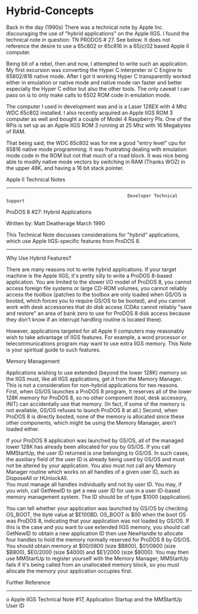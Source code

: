 # Hybrid-Concepts

Back in the day (1990s) There was a technical note by Apple Inc. discouraging the use of "hybrid applications" on the Apple IIGS.  I found the technical note in question: TN PRODOS # 27. See below.  It does not reference the desire to use a 65c802 or 65c816 in a 65(c)02 based Apple II computer. 

Being bit of a rebel, then and now, I attempted to write such an application.  My first excursion was converting the Hyper C interpreter or C Engine to 65802/816 native mode.  After I got it working Hyper C transparently worked either in emulation or native mode and native mode ran faster and better especially the Hyper C editor but also the other tools.  The only caveat I can pass on is to only make calls to 6502 ROM code in emulation mode.

The computer I used in development was and is a Laser 128EX with 4 Mhz WDC 65c802 installed.  I also recently acquired an Apple IIGS ROM 3 computer as well and bought a couple of Model 4 Raspberry PIs.  One of the RPis is set up as an Apple IIGS ROM 3 running at 25 Mhz with 16 Megabytes of RAM.

That being said, the WDC 65c802 was for me a good "entry level" cpu for 65816 native mode programming.  It was frustrating dealing with emulation mode code in the ROM but not that much of a road block.  It was nice being able to modify native mode vectors by switching in RAM (Thanks WOZ) in the upper 48K, and having a 16 bit stack pointer.  


Apple II
Technical Notes
_____________________________________________________________________________
                                                  Developer Technical Support

ProDOS 8
#27:    Hybrid Applications

Written by:    Matt Deatherage                                     March 1990

This Technical Note discusses considerations for "hybrid" applications, which 
use Apple IIGS-specific features from ProDOS 8.
_____________________________________________________________________________

Why Use Hybrid Features?

There are many reasons not to write hybrid applications.  If your target 
machine is the Apple IIGS, it's pretty silly to write a ProDOS 8-based 
application.  You are limited to the slower I/O model of ProDOS 8, you cannot 
access foreign file systems or large CD-ROM volumes, you cannot reliably 
access the toolbox (patches to the toolbox are only loaded when GS/OS is 
booted, which forces you to require GS/OS to be booted), and you cannot work 
with desk accessories that do disk access (CDAs cannot reliably "save and 
restore" an area of bank zero to use for ProDOS 8 disk access because they 
don't know if an interrupt handling routine is located there).

However, applications targeted for all Apple II computers may reasonably wish 
to take advantage of IIGS features.  For example, a word processor or 
telecommunications program may want to use extra IIGS memory.  This Note is 
your spiritual guide to such features.


Memory Management

Applications wishing to use extended (beyond the lower 128K) memory on the 
IIGS must, like all IIGS applications, get it from the Memory Manager.  This 
is not a consideration for non-hybrid applications for two reasons.  First, 
when GS/OS launches a ProDOS 8 program, it reserves all of the lower 128K 
memory for ProDOS 8, so no other component (tool, desk accessory, INIT) can 
accidentally use that memory.  (In fact, if some of the memory is not 
available, GS/OS refuses to launch ProDOS 8 at all.)  Second, when ProDOS 8 is 
directly booted, none of the memory is allocated since these other components, 
which might be using the Memory Manager, aren't loaded either.

If your ProDOS 8 application was launched by GS/OS, all of the managed lower 
128K has already been allocated for you by GS/OS.  If you call MMStartUp, the 
user ID returned is one belonging to GS/OS.  In such cases, the auxiliary 
field of the user ID is already being used by GS/OS and must not be altered by 
your application.  You also must not call any Memory Manager routine which 
works on all handles of a given user ID, such as DisposeAll or HUnlockAll.  
You must manage all handles individually and not by user ID.  You may, if you 
wish, call GetNewID to get a new user ID for use in a user ID-based memory 
management system.  The ID should be of type $1000 (application).

You can tell whether your application was launched by GS/OS by checking 
OS_BOOT, the byte value at $E100BD.  OS_BOOT is $00 when the boot OS was 
ProDOS 8, indicating that your application was not loaded by GS/OS.  If this 
is the case and you want to use extended IIGS memory, you should call GetNewID 
to obtain a new application ID then use NewHandle to allocate four handles to 
hold the memory normally reserved for ProDOS 8 by GS/OS.  You should obtain 
memory at $00/0800 (size $B800), $01/0800 (size $B800), $E0/2000 (size $4000) 
and $E1/2000 (size $8000).  You may then use MMStartUp to register yourself 
with the Memory Manager; MMStartUp fails if it's being called from an 
unallocated memory block, so you must allocate the memory your application 
occupies first.


Further Reference
_____________________________________________________________________________
  o  Apple IIGS Technical Note #17, Application Startup and the MMStartUp 
     User ID

